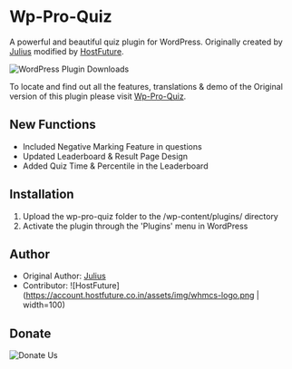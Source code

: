 # Wp-Pro-Quiz

A powerful and beautiful quiz plugin for WordPress. Originally created by [Julius](http://www.it-gecko.de/) modified by [HostFuture](https://hostfuture.co.in).

![WordPress Plugin Downloads](https://img.shields.io/wordpress/plugin/dm/wp-pro-quiz)

To locate and find out all the features, translations & demo of the Original version of this plugin please visit [Wp-Pro-Quiz](https://github.com/xeno010/Wp-Pro-Quiz).


## New Functions

- Included Negative Marking Feature in questions
- Updated Leaderboard & Result Page Design
- Added Quiz Time & Percentile in the Leaderboard 


## Installation

1. Upload the wp-pro-quiz folder to the /wp-content/plugins/ directory
2. Activate the plugin through the 'Plugins' menu in WordPress


## Author

- Original Author: [Julius](http://www.it-gecko.de/)
- Contributor: ![HostFuture](https://account.hostfuture.co.in/assets/img/whmcs-logo.png | width=100)


## Donate

![Donate Us](https://i1.wp.com/smashrxllc.com/wp-content/uploads/2019/09/support-us-button.png?w=150&ssl=1)